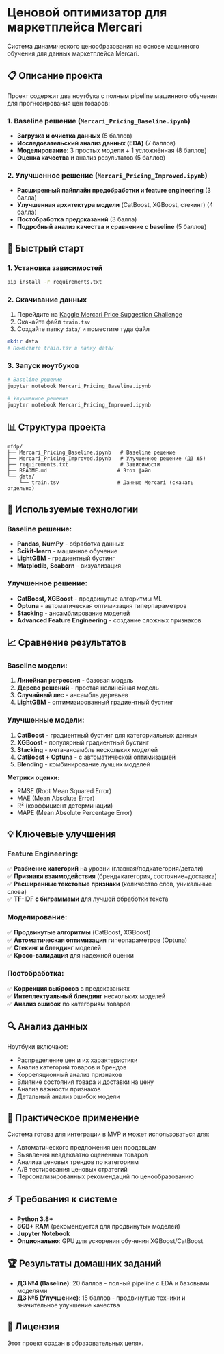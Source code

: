 # Ценовой оптимизатор для маркетплейса Mercari

Система динамического ценообразования на основе машинного обучения для данных маркетплейса Mercari.

## 📋 Описание проекта

Проект содержит два ноутбука с полным pipeline машинного обучения для прогнозирования цен товаров:

### 1. Baseline решение (`Mercari_Pricing_Baseline.ipynb`)
- **Загрузка и очистка данных** (5 баллов)
- **Исследовательский анализ данных (EDA)** (7 баллов)  
- **Моделирование**: 3 простых модели + 1 усложнённая (8 баллов)
- **Оценка качества** и анализ результатов (5 баллов)

### 2. Улучшенное решение (`Mercari_Pricing_Improved.ipynb`)
- **Расширенный пайплайн предобработки и feature engineering** (3 балла)
- **Улучшенная архитектура модели** (CatBoost, XGBoost, стекинг) (4 балла)
- **Постобработка предсказаний** (3 балла)
- **Подробный анализ качества и сравнение с baseline** (5 баллов)

## 🚀 Быстрый старт

### 1. Установка зависимостей

```bash
pip install -r requirements.txt
```

### 2. Скачивание данных

1. Перейдите на [Kaggle Mercari Price Suggestion Challenge](https://www.kaggle.com/competitions/mercari-price-suggestion-challenge/data)
2. Скачайте файл `train.tsv`
3. Создайте папку `data/` и поместите туда файл

```bash
mkdir data
# Поместите train.tsv в папку data/
```

### 3. Запуск ноутбуков

```bash
# Baseline решение
jupyter notebook Mercari_Pricing_Baseline.ipynb

# Улучшенное решение
jupyter notebook Mercari_Pricing_Improved.ipynb
```

## 📊 Структура проекта

```
mfdp/
├── Mercari_Pricing_Baseline.ipynb   # Baseline решение
├── Mercari_Pricing_Improved.ipynb   # Улучшенное решение (ДЗ №5)
├── requirements.txt                 # Зависимости
├── README.md                       # Этот файл
└── data/
    └── train.tsv                   # Данные Mercari (скачать отдельно)
```

## 🔧 Используемые технологии

### Baseline решение:
- **Pandas, NumPy** - обработка данных
- **Scikit-learn** - машинное обучение
- **LightGBM** - градиентный бустинг
- **Matplotlib, Seaborn** - визуализация

### Улучшенное решение:
- **CatBoost, XGBoost** - продвинутые алгоритмы ML
- **Optuna** - автоматическая оптимизация гиперпараметров
- **Stacking** - ансамблирование моделей
- **Advanced Feature Engineering** - создание сложных признаков

## 📈 Сравнение результатов

### Baseline модели:
1. **Линейная регрессия** - базовая модель
2. **Дерево решений** - простая нелинейная модель
3. **Случайный лес** - ансамбль деревьев
4. **LightGBM** - оптимизированный градиентный бустинг

### Улучшенные модели:
1. **CatBoost** - градиентный бустинг для категориальных данных
2. **XGBoost** - популярный градиентный бустинг
3. **Stacking** - мета-ансамбль нескольких моделей
4. **CatBoost + Optuna** - с автоматической оптимизацией
5. **Blending** - комбинирование лучших моделей

**Метрики оценки:**
- RMSE (Root Mean Squared Error)
- MAE (Mean Absolute Error)  
- R² (коэффициент детерминации)
- MAPE (Mean Absolute Percentage Error)

## 💡 Ключевые улучшения

### Feature Engineering:
✅ **Разбиение категорий** на уровни (главная/подкатегория/детали)  
✅ **Признаки взаимодействия** (бренд+категория, состояние+доставка)  
✅ **Расширенные текстовые признаки** (количество слов, уникальные слова)  
✅ **TF-IDF с биграммами** для лучшей обработки текста  

### Моделирование:
✅ **Продвинутые алгоритмы** (CatBoost, XGBoost)  
✅ **Автоматическая оптимизация** гиперпараметров (Optuna)  
✅ **Стекинг и блендинг** моделей  
✅ **Кросс-валидация** для надежной оценки  

### Постобработка:
✅ **Коррекция выбросов** в предсказаниях  
✅ **Интеллектуальный блендинг** нескольких моделей  
✅ **Анализ ошибок** по категориям товаров  

## 🔍 Анализ данных

Ноутбуки включают:
- Распределение цен и их характеристики
- Анализ категорий товаров и брендов
- Корреляционный анализ признаков
- Влияние состояния товара и доставки на цену
- Анализ важности признаков
- Детальный анализ ошибок модели

## 🎯 Практическое применение

Система готова для интеграции в MVP и может использоваться для:
- Автоматического предложения цен продавцам
- Выявления неадекватно оцененных товаров  
- Анализа ценовых трендов по категориям
- A/B тестирования ценовых стратегий
- Персонализированных рекомендаций по ценообразованию

## ⚡ Требования к системе

- **Python 3.8+**
- **8GB+ RAM** (рекомендуется для продвинутых моделей)
- **Jupyter Notebook**
- **Опционально**: GPU для ускорения обучения XGBoost/CatBoost

## 🏆 Результаты домашних заданий

- **ДЗ №4 (Baseline)**: 20 баллов - полный pipeline с EDA и базовыми моделями
- **ДЗ №5 (Улучшение)**: 15 баллов - продвинутые техники и значительное улучшение качества

## 📝 Лицензия

Этот проект создан в образовательных целях. 